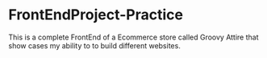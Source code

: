 # FrontEndProject-Practice
This is a complete FrontEnd of a Ecommerce store called Groovy Attire that show cases my ability to to build different websites.

